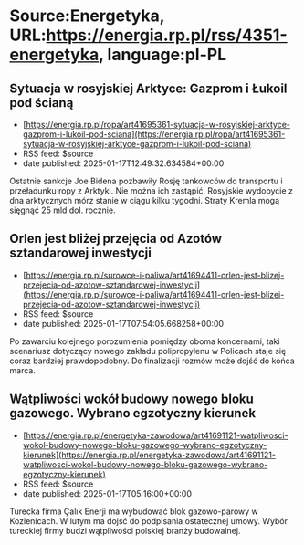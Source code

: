 # Source:Energetyka, URL:https://energia.rp.pl/rss/4351-energetyka, language:pl-PL

## Sytuacja w rosyjskiej Arktyce: Gazprom i Łukoil pod ścianą
 - [https://energia.rp.pl/ropa/art41695361-sytuacja-w-rosyjskiej-arktyce-gazprom-i-lukoil-pod-sciana](https://energia.rp.pl/ropa/art41695361-sytuacja-w-rosyjskiej-arktyce-gazprom-i-lukoil-pod-sciana)
 - RSS feed: $source
 - date published: 2025-01-17T12:49:32.634584+00:00

Ostatnie sankcje Joe Bidena pozbawiły Rosję tankowców do transportu i przeładunku ropy z Arktyki. Nie można ich zastąpić. Rosyjskie wydobycie z dna arktycznych mórz stanie w ciągu kilku tygodni. Straty Kremla mogą sięgnąć 25 mld dol. rocznie.

## Orlen jest bliżej przejęcia od Azotów sztandarowej inwestycji
 - [https://energia.rp.pl/surowce-i-paliwa/art41694411-orlen-jest-blizej-przejecia-od-azotow-sztandarowej-inwestycji](https://energia.rp.pl/surowce-i-paliwa/art41694411-orlen-jest-blizej-przejecia-od-azotow-sztandarowej-inwestycji)
 - RSS feed: $source
 - date published: 2025-01-17T07:54:05.668258+00:00

Po zawarciu kolejnego porozumienia pomiędzy oboma koncernami, taki scenariusz dotyczący nowego zakładu polipropylenu w Policach staje się coraz bardziej prawdopodobny. Do finalizacji rozmów może dojść do końca marca.

## Wątpliwości wokół budowy nowego bloku gazowego. Wybrano egzotyczny kierunek
 - [https://energia.rp.pl/energetyka-zawodowa/art41691121-watpliwosci-wokol-budowy-nowego-bloku-gazowego-wybrano-egzotyczny-kierunek](https://energia.rp.pl/energetyka-zawodowa/art41691121-watpliwosci-wokol-budowy-nowego-bloku-gazowego-wybrano-egzotyczny-kierunek)
 - RSS feed: $source
 - date published: 2025-01-17T05:16:00+00:00

Turecka firma Çalık Enerji ma wybudować blok gazowo-parowy w Kozienicach. W lutym ma dojść do podpisania ostatecznej umowy. Wybór tureckiej firmy budzi wątpliwości polskiej branży budowalnej.

